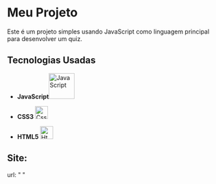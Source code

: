 # Meu Projeto

Este é um projeto simples usando JavaScript como linguagem principal para desenvolver um quiz.

## Tecnologias Usadas

- **JavaScript**<img src="https://www.freepnglogos.com/uploads/javascript-png/javascript-logo-transparent-logo-javascript-images-3.png" alt="JavaScript" width="60">


- **CSS3** <img src="https://upload.wikimedia.org/wikipedia/commons/thumb/6/62/CSS3_logo.svg/2048px-CSS3_logo.svg.png" alt="Css" width="30">


- **HTML5** <img src="https://www.google.com/url?sa=i&url=https%3A%2F%2Fwww.veryicon.com%2Ficons%2Fsystem%2Fplex%2Fother-html-5-1.html&psig=AOvVaw1gMrZODHgofYA4VjRX0Thw&ust=1716670037849000&source=images&cd=vfe&opi=89978449&ved=0CBIQjRxqFwoTCPjPo7CUp4YDFQAAAAAdAAAAABAy" alt="Html" width="30">

## Site:
url: " "


